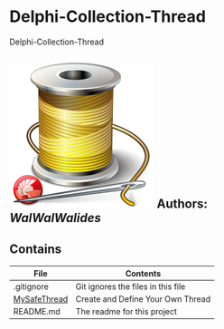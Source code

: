 # Delphi-Collection-Thread
Delphi-Collection-Thread

![](Delphi-Collection-Thread.png)
**Authors:**  *WalWalWalides*
------

## Contains

| File | Contents | 
| --- | --- |
| .gitignore | Git ignores the files in this file |
|[MySafeThread](https://github.com/walwalwalides/Delphi-Collection-Thread/tree/master/MySafeThread)|Create and Define Your Own Thread| 
| README.md | The readme for this project|
